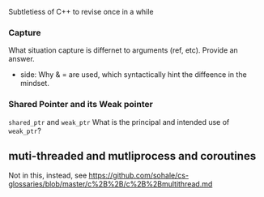 Subtletiess of C++ to revise once in a while

### Capture
What situation capture is differnet to arguments (ref, etc). Provide an answer.
* side: Why & = are used, which syntactically hint the diffeence in the mindset.

### Shared Pointer and its Weak pointer
`shared_ptr` and `weak_ptr`
What is the principal and intended use of `weak_ptr`?

## muti-threaded and mutliprocess and coroutines
Not in this, instead, see https://github.com/sohale/cs-glossaries/blob/master/c%2B%2B/c%2B%2Bmultithread.md

